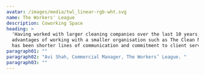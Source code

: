 ```yaml
---
avatar: /images/media/twl_linear-rgb-wht.svg
name: The Workers' League
description: Coworking Space
heading: >
  'Having worked with larger cleaning companies over the last 10 years, the
  advantages of working with a smaller organisation such as The Clean Network
  has been shorter lines of communication and commitment to client services.' 
paragraph01: ""
paragraph02: "Avi Shah, Commercial Manager, The Workers’ League. "
paragraph03: ""
---
```


